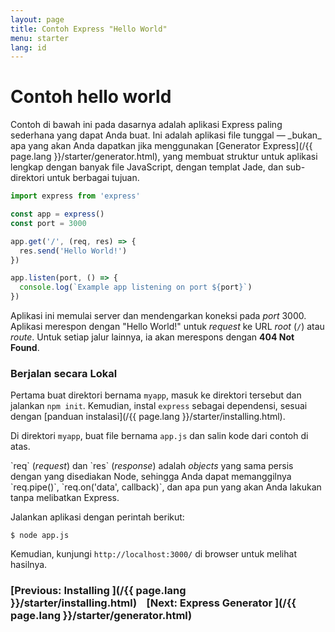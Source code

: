 ```yaml
---
layout: page
title: Contoh Express "Hello World"
menu: starter
lang: id
---
```


# Contoh hello world

<div class="doc-box doc-info" markdown="1">
Contoh di bawah ini pada dasarnya adalah aplikasi Express paling sederhana yang dapat Anda buat. Ini adalah aplikasi file tunggal &mdash; _bukan_ apa yang akan Anda dapatkan jika menggunakan [Generator Express](/{{ page.lang }}/starter/generator.html), yang membuat struktur untuk aplikasi lengkap dengan banyak file JavaScript, dengan templat Jade, dan sub- direktori untuk berbagai tujuan.
</div>

```js
import express from 'express'

const app = express()
const port = 3000

app.get('/', (req, res) => {
  res.send('Hello World!')
})

app.listen(port, () => {
  console.log(`Example app listening on port ${port}`)
})
```

Aplikasi ini memulai server dan mendengarkan koneksi pada _port_ 3000. Aplikasi merespon dengan "Hello World!" untuk _request_
ke URL _root_ (`/`) atau _route_. Untuk setiap jalur lainnya, ia akan merespons dengan **404 Not Found**.

### Berjalan secara Lokal

Pertama buat direktori bernama `myapp`, masuk ke direktori tersebut dan jalankan `npm init`. Kemudian, instal `express` sebagai dependensi, sesuai dengan [panduan instalasi](/{{ page.lang }}/starter/installing.html).

Di direktori `myapp`, buat file bernama `app.js` dan salin kode dari contoh di atas.

<div class="doc-box doc-notice" markdown="1">
`req` (<em>request</em>) dan `res` (<em>response</em>) adalah <em>objects</em> yang sama persis dengan yang disediakan Node, sehingga Anda dapat memanggilnya
`req.pipe()`, `req.on('data', callback)`, dan apa pun yang akan Anda lakukan tanpa melibatkan Express.
</div>

Jalankan aplikasi dengan perintah berikut:

```console
$ node app.js
```

Kemudian, kunjungi `http://localhost:3000/` di browser untuk melihat hasilnya.

###  [Previous: Installing ](/{{ page.lang }}/starter/installing.html)&nbsp;&nbsp;&nbsp;&nbsp;[Next: Express Generator ](/{{ page.lang }}/starter/generator.html)
